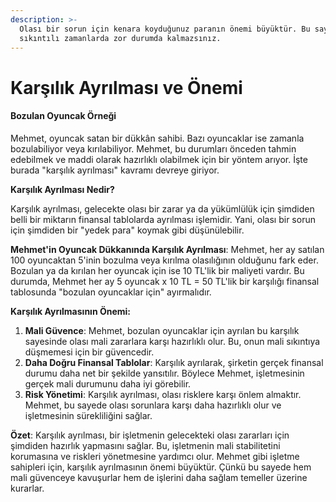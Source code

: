 ```yaml
---
description: >-
  Olası bir sorun için kenara koyduğunuz paranın önemi büyüktür. Bu sayede
  sıkıntılı zamanlarda zor durumda kalmazsınız.
---
```


# Karşılık Ayrılması ve Önemi

#### **Bozulan Oyuncak Örneği**

Mehmet, oyuncak satan bir dükkân sahibi. Bazı oyuncaklar ise zamanla bozulabiliyor veya kırılabiliyor. Mehmet, bu durumları önceden tahmin edebilmek ve maddi olarak hazırlıklı olabilmek için bir yöntem arıyor. İşte burada "karşılık ayrılması" kavramı devreye giriyor.

**Karşılık Ayrılması Nedir?**

Karşılık ayrılması, gelecekte olası bir zarar ya da yükümlülük için şimdiden belli bir miktarın finansal tablolarda ayrılması işlemidir. Yani, olası bir sorun için şimdiden bir "yedek para" koymak gibi düşünülebilir.

**Mehmet'in Oyuncak Dükkanında Karşılık Ayrılması**: Mehmet, her ay satılan 100 oyuncaktan 5'inin bozulma veya kırılma olasılığının olduğunu fark eder. Bozulan ya da kırılan her oyuncak için ise 10 TL'lik bir maliyeti vardır. Bu durumda, Mehmet her ay 5 oyuncak x 10 TL = 50 TL'lik bir karşılığı finansal tablosunda "bozulan oyuncaklar için" ayırmalıdır.

**Karşılık Ayrılmasının Önemi:**

1. **Mali Güvence**: Mehmet, bozulan oyuncaklar için ayrılan bu karşılık sayesinde olası mali zararlara karşı hazırlıklı olur. Bu, onun mali sıkıntıya düşmemesi için bir güvencedir.
2. **Daha Doğru Finansal Tablolar**: Karşılık ayrılarak, şirketin gerçek finansal durumu daha net bir şekilde yansıtılır. Böylece Mehmet, işletmesinin gerçek mali durumunu daha iyi görebilir.
3. **Risk Yönetimi**: Karşılık ayrılması, olası risklere karşı önlem almaktır. Mehmet, bu sayede olası sorunlara karşı daha hazırlıklı olur ve işletmesinin sürekliliğini sağlar.

**Özet**: Karşılık ayrılması, bir işletmenin gelecekteki olası zararları için şimdiden hazırlık yapmasını sağlar. Bu, işletmenin mali stabilitetini korumasına ve riskleri yönetmesine yardımcı olur. Mehmet gibi işletme sahipleri için, karşılık ayrılmasının önemi büyüktür. Çünkü bu sayede hem mali güvenceye kavuşurlar hem de işlerini daha sağlam temeller üzerine kurarlar.
